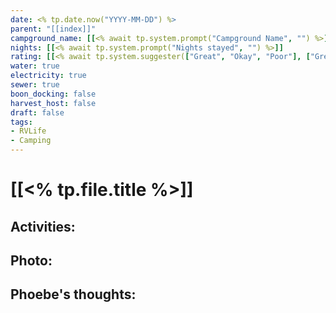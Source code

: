 ```yaml
---
date: <% tp.date.now("YYYY-MM-DD") %>
parent: "[[index]]"
campground_name: [[<% await tp.system.prompt("Campground Name", "") %>]]
nights: [[<% await tp.system.prompt("Nights stayed", "") %>]]
rating: [[<% await tp.system.suggester(["Great", "Okay", "Poor"], ["Great", "Okay", "Poor"]) %>]]
water: true
electricity: true
sewer: true
boon_docking: false
harvest_host: false
draft: false
tags:
- RVLife
- Camping
---
```

# [[<% tp.file.title %>]]

## Activities:

## Photo:

## Phoebe's thoughts:
